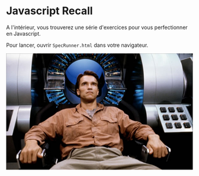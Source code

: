 # Javascript Recall

A l'intérieur, vous trouverez une série d'exercices pour vous perfectionner en Javascript.

Pour lancer, ouvrir `SpecRunner.html` dans votre navigateur.

![Total Recall 1990](total-recall.jpg)

